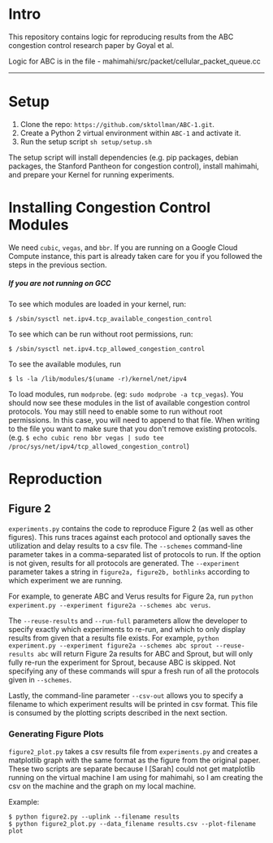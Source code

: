 # Intro

This repository contains logic for reproducing results from the
ABC congestion control research paper by Goyal et al.

Logic for ABC is in the file - mahimahi/src/packet/cellular_packet_queue.cc

-----

# Setup

1. Clone the repo: `https://github.com/sktollman/ABC-1.git`.
2. Create a Python 2 virtual environment within `ABC-1` and activate it.
3.  Run the setup script `sh setup/setup.sh`

The setup script will install dependencies (e.g. pip packages,  debian packages, the Stanford Pantheon for congestion control), install mahimahi, and prepare your Kernel for running experiments.

# Installing Congestion Control Modules

We need `cubic`, `vegas`, and `bbr`.
If you are running on a Google Cloud Compute instance, this part is already
taken care for you if you followed the steps in the previous section.


##### If you are not running on GCC

To see which modules are loaded in your kernel, run:
```
$ /sbin/sysctl net.ipv4.tcp_available_congestion_control
```
To see which can be run without root permissions, run:
```
$ /sbin/sysctl net.ipv4.tcp_allowed_congestion_control
```
To see the available modules, run
```
$ ls -la /lib/modules/$(uname -r)/kernel/net/ipv4
```
To load modules, run `modprobe`. (eg: `sudo modprobe -a tcp_vegas`). You should now see these modules in the list of available congestion control protocols. You may still need to enable some to run without root permissions. In this case, you will need to append to that file. When writing to the file you want to make sure that you don't remove existing protocols. (e.g. `$ echo cubic reno bbr vegas | sudo tee /proc/sys/net/ipv4/tcp_allowed_congestion_control`)

# Reproduction

## Figure 2

`experiments.py` contains the code to reproduce Figure 2 (as well as other figures). This runs traces against each protocol and optionally saves the utilization and delay results to a csv file. The `--schemes` command-line parameter takes in a comma-separated list of protocols to run.  If the option is not given, results for all protocols are generated. The `--experiment` parameter takes a string in `figure2a, figure2b, bothlinks` according to which experiment we are running.

For example, to generate ABC and Verus results for Figure 2a, run `python experiment.py --experiment figure2a --schemes abc verus`.

The `--reuse-results` and `--run-full` parameters allow the developer to specify exactly which experiments to re-run, and which to only display results from given that a results file exists.  For example, `python experiment.py --experiment figure2a --schemes abc sprout --reuse-results abc` will return Figure 2a results for ABC and Sprout, but will only fully re-run the experiment for Sprout, because ABC is skipped.  Not specifying any of these commands will spur a fresh run of all the protocols given in `--schemes`.

Lastly, the command-line parameter `--csv-out` allows you to specify a filename to which experiment results will be printed in csv format.  This file is consumed by the plotting scripts described in the next section.

### Generating Figure Plots

`figure2_plot.py` takes a csv results file from `experiments.py` and creates a matplotlib graph with the same format as the figure from the original paper. These two scripts are separate because I [Sarah] could not get matplotlib running on the virtual machine I am using for mahimahi, so I am creating the csv on the machine and the graph on my local machine.

Example:
```
$ python figure2.py --uplink --filename results
$ python figure2_plot.py --data_filename results.csv --plot-filename plot
```
